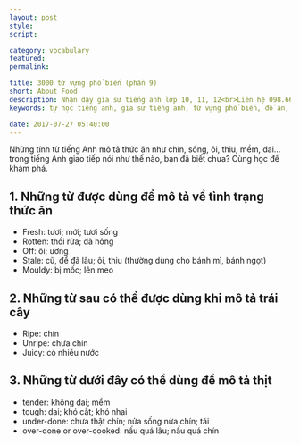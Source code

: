```yaml
---
layout: post
style:
script:

category: vocabulary
featured:
permalink:

title: 3000 từ vựng phổ biến (phần 9)
short: About Food
description: Nhận dậy gia sư tiếng anh lớp 10, 11, 12<br>Liên hệ 098.66.77.99.3<br>Anh Thịnh
keywords: tự học tiếng anh, gia sư tiếng anh, từ vựng phổ biến, đồ ăn, vocabulary, food

date: 2017-07-27 05:40:00
---
```


Những tính từ tiếng Anh mô tả thức ăn như chín, sống, ôi, thiu, mềm, dai... trong tiếng Anh giao tiếp nói như thế nào, bạn đã biết chưa? Cùng học để khám phá.

## 1. Những từ được dùng để mô tả về tình trạng thức ăn

- Fresh: tươi; mới; tươi sống
- Rotten: thối rữa; đã hỏng
- Off: ôi; ương
- Stale: cũ, để đã lâu; ôi, thiu (thường dùng cho bánh mì, bánh ngọt)
- Mouldy: bị mốc; lên meo

## 2. Những từ sau có thể được dùng khi mô tả trái cây

- Ripe: chín
- Unripe: chưa chín
- Juicy: có nhiều nước

## 3. Những từ dưới đây có thể dùng để mô tả thịt

- tender: không dai; mềm
- tough: dai; khó cắt; khó nhai
- under-done: chưa thật chín; nửa sống nửa chín; tái
- over-done or over-cooked: nấu quá lâu; nấu quá chín
